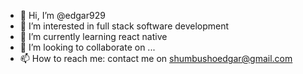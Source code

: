 - 👋 Hi, I’m @edgar929
- 👀 I’m interested in full stack software development
- 🌱 I’m currently learning react native
- 💞️ I’m looking to collaborate on ...
- 📫 How to reach me: contact me on shumbushoedgar@gmail.com

<!---
edgar929/edgar929 is a ✨ special ✨ repository because its `README.md` (this file) appears on your GitHub profile.
You can click the Preview link to take a look at your changes.
--->
